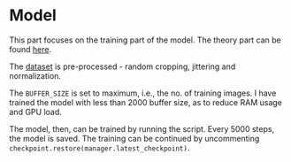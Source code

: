 # Model
  This part focuses on the training part of the model. The theory part can be found [here](/Base_Model/README.md).

  The [dataset](Dataset/) is pre-processed - random cropping, jittering and normalization.

  The `BUFFER_SIZE` is set to maximum, i.e., the no. of training images. I have trained the model with less than 2000 buffer size, as
  to reduce RAM usage and GPU load.

  The model, then, can be trained by running the script. Every 5000 steps, the model is saved. The training can be continued
  by uncommenting `checkpoint.restore(manager.latest_checkpoint)`.
